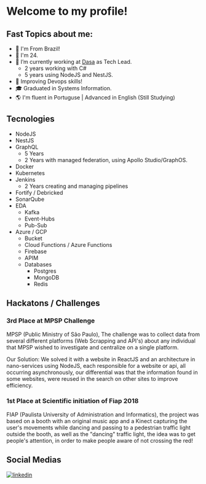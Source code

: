 # Welcome to my profile!

## Fast Topics about me:

- 📌 I'm From Brazil!
- 🎂 I'm 24.
- 🏢 I’m currently working at [Dasa](www.dasa.com.br) as Tech Lead.
  - 2 years working with C#
  - 5 years using NodeJS and NestJS.
- 📖 Improving Devops skills!
- 🎓 Graduated in Systems Information.
- 🌎 I'm fluent in Portuguse | Advanced in English (Still Studying)

## Tecnologies
- NodeJS
- NestJS
- GraphQL
  - 5 Years
  - 2 Years with managed federation, using Apollo Studio/GraphOS.
- Docker
- Kubernetes
- Jenkins
  - 2 Years creating and managing pipelines
- Fortify / Debricked
- SonarQube
- EDA
  - Kafka
  - Event-Hubs
  - Pub-Sub
- Azure / GCP
  - Bucket
  - Cloud Functions / Azure Functions
  - Firebase
  - APIM
  - Databases
    - Postgres
    - MongoDB
    - Redis


## Hackatons / Challenges

### 3rd Place at MPSP Challenge

MPSP (Public Ministry of São Paulo), The challenge was to collect data from several different platforms (Web Scrapping and API's) about any individual that MPSP wished to investigate and centralize on a single platform.

Our Solution: We solved it with a website in ReactJS and an architecture in nano-services using NodeJS, each responsible for a website or api, all occurring asynchronously, our differential was that the information found in some websites, were reused in the search on other sites to improve efficiency.


### 1st Place at Scientific initiation of Fiap 2018

FIAP (Paulista University of Administration and Informatics), the project was based on a booth with an original music app and a Kinect capturing the user's movements while dancing and passing to a pedestrian traffic light outside the booth, as well as the "dancing" traffic light, the idea was to get people's attention, in order to make people aware of not crossing the red!


## Social Medias

   [![linkedin](https://user-images.githubusercontent.com/37448340/87230217-d1223200-c384-11ea-83c1-27175c5f45b2.png)](https://www.linkedin.com/in/gabriel-jara/)

